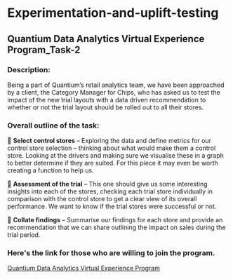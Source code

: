 # Experimentation-and-uplift-testing
## Quantium Data Analytics Virtual Experience Program_Task-2
### Description:
Being a part of Quantium’s retail analytics team, we have been approached by a client, the Category Manager for Chips, who has asked us to test the impact of the new trial layouts with a data driven recommendation to whether or not the trial layout should be rolled out to all their stores.
### Overall outline of the task:
🎯 **Select control stores** – Exploring the data and define metrics for our control store selection – thinking about what would make them a control store. Looking at the drivers and making sure we visualise these in a graph to better determine if they are suited. For this piece it may even be worth creating a function to help us. 

🎯 **Assessment of the trial** – This one should give us some interesting insights into each of the stores, checking each trial store individually in comparison with the control store to get a clear view of its overall performance. We want to know if the trial stores were successful or not. 

🎯 **Collate findings** – Summarise our findings for each store and provide an recommendation that we can share outlining the impact on sales during the trial period.


### Here's the link for those who are willing to join the program.

[Quantium Data Analytics Virtual Experience Program](https://www.theforage.com/virtual-internships/NkaC7knWtjSbi6aYv?ref=ByYjs2CCxqiLYJgNg)
